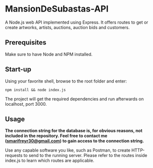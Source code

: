 # MansionDeSubastas-API
A Node.js web API implemented using Express. It offers routes to get or create artworks, artists, auctions, auction bids and customers. 

## Prerequisites
  Make sure to have Node and NPM installed.

## Start-up
  Using your favorite shell, browse to the root folder and enter:
    
    npm install && node index.js
    
  The project will get the required dependencies and run afterwards on localhost, port 3000.
  
## Usage
  **The connection string for the database is, for obvious reasons, not included in the repository. Feel free to contact me (smarifreyr30@gmail.com) to gain access to      the connection string.**
  
  Use any capable software you like, such as Postman, to create HTTP-requests to send to the running server.
  Please refer to the routes inside index.js to learn which routes are applicable.
